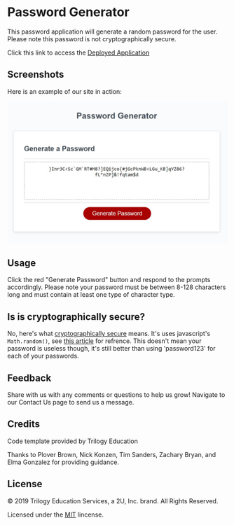 # Password Generator

This password application will generate a random password for the user. Please note this password is not cryptographically secure.

Click this link to access the [Deployed Application](https://rogers-development-services.github.io/Password-Generator/)

## Screenshots

Here is an example of our site in action:

![alt text](https://raw.githubusercontent.com/Rogers-Development-Services/Password-Generator/master/Assets/images/Deployed%20Application.JPG "Application Img1")

## Usage 

Click the red "Generate Password" button and respond to the prompts accordingly. Please note your password must be between 8-128 characters long and must contain at least one type of character type.

## Is is cryptographically secure?
No, here's what [cryptographically secure](https://stackoverflow.com/questions/47882737/what-is-meant-by-cryptographically-secure#:~:text=A%20cryptographically%20secure%20pseudo%20random,predict%20what%20it%20might%20be.&text=Also%20the%20processes%20to%20extract,CSPRNG%20can%20sometimes%20be%20used.) means. It's uses javascript's `Math.random()`, see [this article](http://stackoverflow.com/questions/5651789/is-math-random-cryptographically-secure) for refrence. This doesn't mean your password is useless though, it's still better than using 'password123' for each of your passwords.

## Feedback

Share with us with any comments or questions to help us grow! Navigate to our Contact Us page to send us a message.

## Credits

Code template provided by Trilogy Education 

Thanks to Plover Brown, Nick Konzen, Tim Sanders, Zachary Bryan, and Elma Gonzalez for providing guidance.

## License

© 2019 Trilogy Education Services, a 2U, Inc. brand. All Rights Reserved.

Licensed under the [MIT](LICENSE.txt) lincense.

